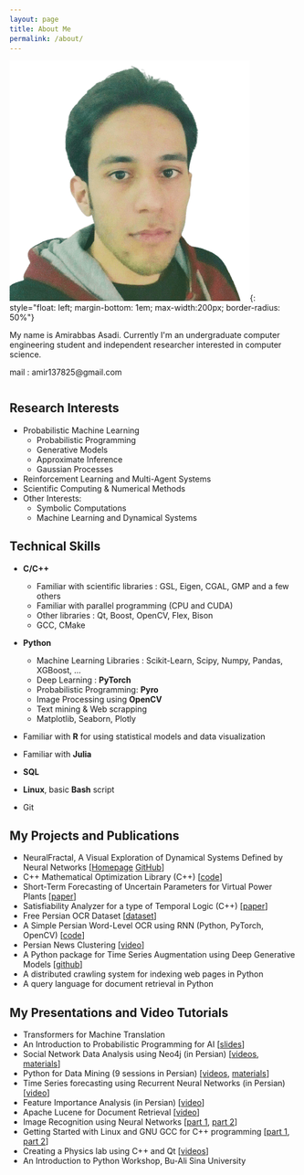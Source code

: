```yaml
---
layout: page
title: About Me
permalink: /about/
---
```

![Amirabbas Asadi](/assets/img/amirabbas.png){: style="float: left; margin-bottom: 1em; max-width:200px; border-radius: 50%"}
<p>My name is Amirabbas Asadi. Currently I'm an undergraduate computer engineering student and independent researcher interested in computer science.</p>
mail : amir137825@gmail.com
<div style="clear: both; margin-bottom:3em"></div>

## Research Interests
- Probabilistic Machine Learning
    - Probabilistic Programming
    - Generative Models
    - Approximate Inference
    - Gaussian Processes
- Reinforcement Learning and Multi-Agent Systems
- Scientific Computing & Numerical Methods
- Other Interests:
    - Symbolic Computations
    - Machine Learning and Dynamical Systems

## Technical Skills
- **C/C++**  
    - Familiar with scientific libraries : GSL, Eigen, CGAL, GMP and a few others 
    - Familiar with parallel programming (CPU and CUDA)
    - Other libraries : Qt, Boost, OpenCV, Flex, Bison
    - GCC, CMake

- **Python**
    - Machine Learning Libraries : Scikit-Learn, Scipy, Numpy, Pandas, XGBoost, ...
    - Deep Learning : **PyTorch**
    - Probabilistic Programming: **Pyro**
    - Image Processing using **OpenCV**
    - Text mining & Web scrapping
    - Matplotlib, Seaborn, Plotly

- Familiar with **R** for using statistical models and data visualization
- Familiar with **Julia**
- **SQL**
- **Linux**, basic **Bash** script   
- Git


## My Projects and Publications
* NeuralFractal, A Visual Exploration of Dynamical Systems Defined by Neural Networks [[Homepage](https://amirabbasasadi.github.io/neural-fractal/) [GitHub](https://github.com/amirabbasasadi/neural-fractal)]
* C++ Mathematical Optimization Library (C++) [[code](https://github.com/amirabbasasadi/Babai)]
* Short-Term Forecasting of Uncertain Parameters for Virtual Power Plants [[paper](https://ieeexplore.ieee.org/document/9617792)]
* Satisfiability Analyzer for a type of Temporal Logic (C++) [[paper](https://sites.kowsarpub.com/mcj/articles/98204.html)]
* Free Persian OCR Dataset [[dataset](https://github.com/amirabbasasadi/shotor)]
* A Simple Persian Word-Level OCR using RNN (Python, PyTorch, OpenCV) [[code](https://github.com/amirabbasasadi/PersianOCR)]
* Persian News Clustering [[video](https://www.aparat.com/v/Tetgu)]
* A Python package for Time Series Augmentation using Deep Generative Models [[github](https://github.com/DrSasanBarak/AugmentTS)]
* A distributed crawling system for indexing web pages in Python
* A query language for document retrieval in Python

## My Presentations and Video Tutorials
* Transformers for Machine Translation
* An Introduction to Probabilistic Programming for AI [[slides](https://www.linkedin.com/posts/amirabbas-asadi-42a2778a_probabilistic-programming-activity-6783467563901886464-wkH8)]
* Social Network Data Analysis using Neo4j (in Persian) [[videos](https://www.aparat.com/playlist/343791), [materials](https://github.com/amirabbasasadi/Social-Network-Data-Analysis)]
* Python for Data Mining (9 sessions in Persian) [[videos](https://www.aparat.com/playlist/682746), [materials](https://cw1.basu.ac.ir/courses/1461)]
* Time Series forecasting using Recurrent Neural Networks (in Persian) [[video](https://www.aparat.com/v/mZpo6)]
* Feature Importance Analysis (in Persian) [[video](https://www.aparat.com/v/vYXp0)]
* Apache Lucene for Document Retrieval [[video](https://www.aparat.com/v/TQvKS)]
* Image Recognition using Neural Networks [[part 1](https://www.aparat.com/v/XfvND), [part 2](https://www.aparat.com/v/1stNJ)]
* Getting Started with Linux and GNU GCC for C++ programming [[part 1](https://www.aparat.com/v/6xrj8), [part 2](https://www.aparat.com/v/Iu1ak)]
* Creating a Physics lab using C++ and Qt [[videos](https://www.aparat.com/playlist/212736)]
* An Introduction to Python Workshop, Bu-Ali Sina University
